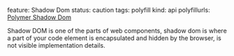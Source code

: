 feature: Shadow Dom
status: caution
tags: polyfill
kind: api
polyfillurls: [Polymer Shadow Dom](https://github.com/Polymer/ShadowDOM)

Shadow DOM is one of the parts of web components, shadow dom is where a part of your code element is encapsulated and hidden by the browser, is not visible implementation details.